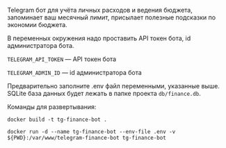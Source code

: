 Telegram бот для учёта личных расходов и ведения бюджета, запоминает ваш месячный лимит, присылает полезные подсказки по экономии бюджета.


В переменных окружения надо проставить API токен бота, id администратора бота.

`TELEGRAM_API_TOKEN` — API токен бота

`TELEGRAM_ADMIN_ID` — id администратора бота

Предварительно заполните .env файл переменными, указанные выше. SQLite база данных будет лежать в папке проекта `db/finance.db`.

Команды для развертывания:

```
docker build -t tg-finance-bot .

docker run -d --name tg-finance-bot --env-file .env -v ${PWD}:/var/www/telegram-finance-bot tg-finance-bot
```
